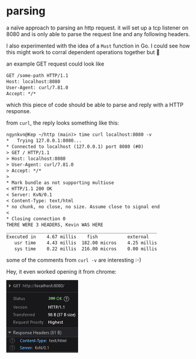 # parsing

a naïve approach to parsing an http request. 
it will set up a tcp listener on 8080 and is only able to parse the request line and any following headers.

I also experimented with the idea of a `Must` function in Go. I could see how this might work to corral dependent operations together but 🤷

an example GET request could look like

```
GET /some-path HTTP/1.1
Host: localhost:8080
User-Agent: curl/7.81.0
Accept: */*
```

which this piece of code should be able to parse and reply with a HTTP response.

from `curl`, the reply looks something like this:

```
ngynkvn@Kep ~/http (main)> time curl localhost:8080 -v
*   Trying 127.0.0.1:8080...
* Connected to localhost (127.0.0.1) port 8080 (#0)
> GET / HTTP/1.1
> Host: localhost:8080
> User-Agent: curl/7.81.0
> Accept: */*
> 
* Mark bundle as not supporting multiuse
< HTTP/1.1 200 OK
< Server: KvN/0.1
< Content-Type: text/html
* no chunk, no close, no size. Assume close to signal end
< 
* Closing connection 0
THERE WERE 3 HEADERS, Kevin WAS HERE
________________________________________________________
Executed in    4.67 millis    fish           external
   usr time    4.43 millis  182.00 micros    4.25 millis
   sys time    0.22 millis  216.00 micros    0.00 millis

```

some of the comments from `curl -v` are interesting :-)

Hey, it even worked opening it from chrome:

![](html/browser.png) 